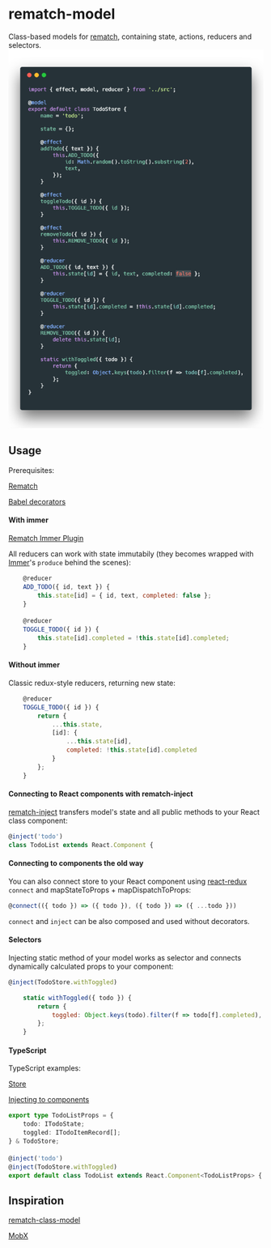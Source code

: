 # rematch-model

Class-based models for [rematch](https://github.com/rematch/rematch), containing state, actions, reducers and selectors.
![Screesnhot of example mode](./screenshot.png)

## Usage

Prerequisites:

[Rematch](https://rematch.gitbooks.io/rematch/#getting-started)

[Babel decorators](https://github.com/loganfsmyth/babel-plugin-transform-decorators-legacy)

#### With immer

[Rematch Immer Plugin](https://github.com/rematch/rematch/tree/master/plugins/immer)

All reducers can work with state immutabily (they becomes wrapped with [Immer](https://github.com/mweststrate/immer)'s `produce` behind the scenes):

```jsx harmony
    @reducer
    ADD_TODO({ id, text }) {
        this.state[id] = { id, text, completed: false };
    }
    
    @reducer
    TOGGLE_TODO({ id }) {
        this.state[id].completed = !this.state[id].completed;
    }
```


#### Without immer

Classic redux-style reducers, returning new state:

```jsx harmony
    @reducer
    TOGGLE_TODO({ id }) {
        return {
            ...this.state,
            [id]: {
                ...this.state[id],
                completed: !this.state[id].completed
            }
        };
    }
```

#### Connecting to React components with rematch-inject

[rematch-inject](https://github.com/today-/rematch-inject) transfers model's state and all public methods to your React class component:

```jsx harmony
@inject('todo')
class TodoList extends React.Component {
```

#### Connecting to components the old way

You can also connect store to your React component using [react-redux](https://github.com/reduxjs/react-redux) `connect` and mapStateToProps + mapDispatchToProps:

```jsx harmony
@connect(({ todo }) => ({ todo }), ({ todo }) => ({ ...todo }))
```

`connect` and `inject` can be also composed and used without decorators.

#### Selectors

Injecting static method of your model works as selector and connects dynamically calculated props to your component:

```jsx harmony
@inject(TodoStore.withToggled)
```

```jsx harmony
	static withToggled({ todo }) {
		return {
			toggled: Object.keys(todo).filter(f => todo[f].completed),
		};
	}
```

#### TypeScript

TypeScript examples:

[Store](./examples/todo-store-ts.ts)

[Injecting to components](./examples/todo-list-ts.tsx)

```typescript jsx
export type TodoListProps = {
    todo: ITodoState;
    toggled: ITodoItemRecord[];
} & TodoStore;

@inject('todo')
@inject(TodoStore.withToggled)
export default class TodoList extends React.Component<TodoListProps> {
```

## Inspiration

[rematch-class-model](https://github.com/lyingd/rematch-class-model)

[MobX](https://github.com/mobxjs/mobx)
